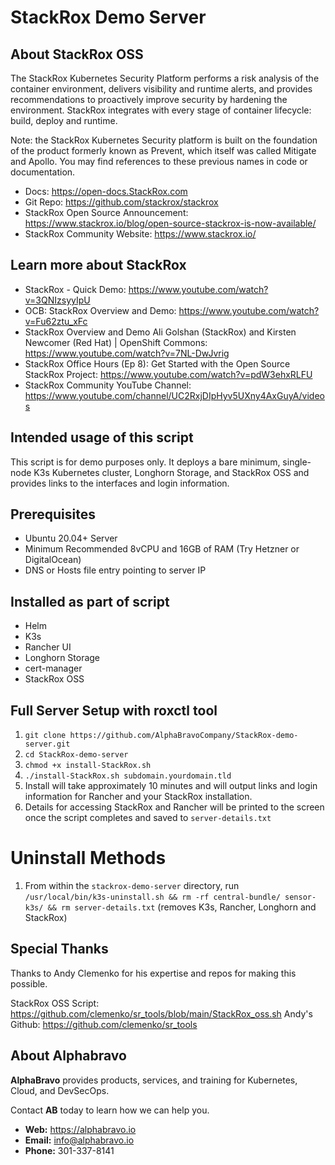 # StackRox Demo Server

## About StackRox OSS

The StackRox Kubernetes Security Platform performs a risk analysis of the container environment, delivers visibility and runtime alerts, and provides recommendations to proactively improve security by hardening the environment. StackRox integrates with every stage of container lifecycle: build, deploy and runtime.

Note: the StackRox Kubernetes Security platform is built on the foundation of the product formerly known as Prevent, which itself was called Mitigate and Apollo. You may find references to these previous names in code or documentation.

- Docs: https://open-docs.StackRox.com
- Git Repo: https://github.com/stackrox/stackrox
- StackRox Open Source Announcement: https://www.stackrox.io/blog/open-source-stackrox-is-now-available/
- StackRox Community Website: https://www.stackrox.io/

## Learn more about StackRox

- StackRox - Quick Demo: https://www.youtube.com/watch?v=3QNIzsyyIpU
- OCB: StackRox Overview and Demo: https://www.youtube.com/watch?v=Fu62ztu_xFc
- StackRox Overview and Demo Ali Golshan (StackRox) and Kirsten Newcomer (Red Hat) | OpenShift Commons: https://www.youtube.com/watch?v=7NL-DwJvrig
- StackRox Office Hours (Ep 8): Get Started with the Open Source StackRox Project: https://www.youtube.com/watch?v=pdW3ehxRLFU
- StackRox Community YouTube Channel: https://www.youtube.com/channel/UC2RxjDIpHyv5UXny4AxGuyA/videos 

## Intended usage of this script

This script is for demo purposes only. It deploys a bare minimum, single-node K3s Kubernetes cluster, Longhorn Storage, and StackRox OSS and provides links to the interfaces and login information.

## Prerequisites
- Ubuntu 20.04+ Server
- Minimum Recommended 8vCPU and 16GB of RAM (Try Hetzner or DigitalOcean)
- DNS or Hosts file entry pointing to server IP

## Installed as part of script

- Helm
- K3s
- Rancher UI
- Longhorn Storage
- cert-manager
- StackRox OSS

## Full Server Setup with roxctl tool

1. `git clone https://github.com/AlphaBravoCompany/StackRox-demo-server.git`
2. `cd StackRox-demo-server`
3. `chmod +x install-StackRox.sh`
4. `./install-StackRox.sh subdomain.yourdomain.tld`
5. Install will take approximately 10 minutes and will output links and login information for Rancher and your StackRox installation.
6. Details for accessing StackRox and Rancher will be printed to the screen once the script completes and saved to `server-details.txt`

# Uninstall Methods

1. From within the `stackrox-demo-server` directory, run `/usr/local/bin/k3s-uninstall.sh && rm -rf central-bundle/ sensor-k3s/ && rm server-details.txt` (removes K3s, Rancher, Longhorn and StackRox)

## Special Thanks

Thanks to Andy Clemenko for his expertise and repos for making this possible.

StackRox OSS Script: https://github.com/clemenko/sr_tools/blob/main/StackRox_oss.sh
Andy's Github: https://github.com/clemenko/sr_tools

## About Alphabravo

**AlphaBravo** provides products, services, and training for Kubernetes, Cloud, and DevSecOps.

Contact **AB** today to learn how we can help you.

* **Web:** https://alphabravo.io
* **Email:** info@alphabravo.io
* **Phone:** 301-337-8141
